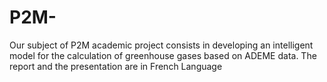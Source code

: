 # P2M-
Our subject of P2M  academic project consists in developing an intelligent model for the calculation of greenhouse gases based on ADEME data.
The report and the presentation are in French Language
